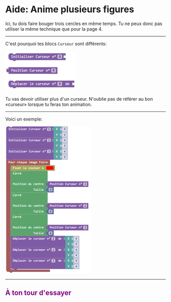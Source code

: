 # Aide: Anime plusieurs figures

Ici, tu dois faire bouger trois cercles en même temps. Tu ne peux donc pas utiliser la même technique que pour la page 4.

***

C'est pourquoi tes blocs `Curseur` sont différents: 

![Blocs multiples curseurs][curseur_tab]

Tu vas devoir utiliser plus d'un curseur. N'oublie pas de référer au bon «curseur» lorsque tu feras ton animation. 

***

Voici un exemple: 

![Exemple plusieurs curseurs][ex_p6]

***

## <span style="color: #800080">À ton tour d'essayer</span>

[curseur_tab]: img/curseur_tab.png
[ex_p6]: img/ex_p6.png